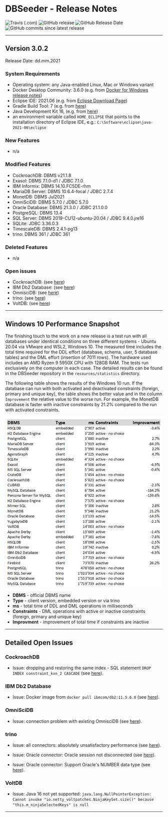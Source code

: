 # DBSeeder - Release Notes

![Travis (.com)](https://img.shields.io/travis/com/KonnexionsGmbH/db_seeder.svg?branch=master)
![GitHub release](https://img.shields.io/github/release/KonnexionsGmbH/db_seeder.svg)
![GitHub Release Date](https://img.shields.io/github/release-date/KonnexionsGmbH/db_seeder.svg)
![GitHub commits since latest release](https://img.shields.io/github/commits-since/KonnexionsGmbH/db_seeder/3.0.2.svg)

----

## Version 3.0.2

Release Date: dd.mm.2021

### System Requirements

- Operating system: any Java-enabled Linux, Mac or Windows variant
- Docker Desktop Community: 3.6.0 (e.g. from [Docker for Windows release notes](https://docs.docker.com/docker-for-windows/release-notes))
- Eclipse IDE: 2021.06 (e.g. from [Eclipse Download Page](https://www.eclipse.org/downloads))
- Gradle Build Tool: 7 (e.g. from [here](https://gradle.org/releases))
- Java Development Kit 16, (e.g. from [here](https://jdk.java.net/java-se-ri/16))
- an environment variable called `HOME_ECLIPSE` that points to the installation directory of Eclipse IDE, e.g.: `C:\Software\eclipse\java-2021-06\eclipse`

### New Features

- n/a

### Modified Features

- CockroachDB: DBMS v21.1.8
- Exasol: DBMS 7.1.0-d1 / JDBC 7.1.0
- IBM Informix: DBMS 14.10.FC5DE-rhm
- MariaDB Server: DBMS 10.6.4-focal / JDBC 2.7.4
- MonetDB: DBMS Jul2021
- OmniSciDB: DBMS 5.7.0 / JDBC 5.7.0
- Oracle Database: DBMS 21.3.0 / JDBC 21.1.0.0
- PostgreSQL: DBMS 13.4
- SQL Server: DBMS 2019-CU12-ubuntu-20.04 / JDBC 9.4.0.jre16
- SQLite: JDBC 3.36.0.3
- TimescaleDB: DBMS 2.4.1-pg13
- trino: DBMS 361 / JDBC 361

### Deleted Features

- n/a

### Open issues

- CockroachDB: (see [here](#issues_cockroach))
- IBM Db2 Database: (see [here](#issues_ibmdb2))
- OmnisciDB: (see [here](#issues_omnisci))
- trino: (see [here](#issues_trino))
- VoltDB: (see [here](#issues_voltdb))

----

## Windows 10 Performance Snapshot

The finishing touch to the work on a new release is a test run with all databases under identical conditions on three different systems - Ubuntu 20.04 via VMware and WSL2, Windows 10. 
The measured time includes the total time required for the DDL effort (database, schema, user, 5 database tables) and the DML effort (insertion of 7011 rows). 
The hardware used includes an AMD Ryzen 9 5950X CPU with 128GB RAM. 
The tests run exclusively on the computer in each case. 
The detailed results can be found in the DBSeeder repository in the `resources/statistics` directory.

The following table shows the results of the Windows 10 run. 
If the database can run with both activated and deactivated constraints (foreign, primary and unique key), the table shows the better value and in the column `Improvement` the relative value to the worse run. 
For example, the MonetDB database is faster with inactive constraints by 21.2% compared to the run with activated constraints.

![](.README_images/Perf_Snap_3.0.1_win10.png)

- **DBMS** - official DBMS name
- **Type** - client version, embedded version or via trino
- **ms** - total time of DDL and DML operations in milliseconds
- **Constraints** - DML operations with active or inactive constraints (foreign, primary and unique key)
- **Improvment** - improvement of total time if constraints are inactive 

----

## Detailed Open Issues

### <a name="issues_cockroach"></a> CockroachDB

- Issue: dropping and restoring the same index - SQL statement `DROP INDEX constraint_kxn_2 CASCADE` (see [here](https://github.com/cockroachdb/cockroach/issues/42844)).

### <a name="issues_ibmdb2"></a> IBM Db2 Database

- Issue: Docker image from `docker pull ibmcom/db2:11.5.6.0` (see [here](https://www.tek-tips.com/viewthread.cfm?qid=1811168)).

### <a name="issues_omnisci"></a> OmniSciDB

- Issue: connection problem with existing OmnisciDB (see [here](https://github.com/omnisci/omniscidb/issues/668)).

### <a name="issues_trino"></a> trino

- Issue: all connectors: absolutely unsatisfactory performance (see [here](https://github.com/trinodb/trino/issues/5681)).
    
- Issue: Oracle connector: Oracle session not disconnected (see [here](https://github.com/trinodb/trino/issues/5648)).
    
- Issue: Oracle connector: Support Oracle's NUMBER data type (see [here](https://github.com/trinodb/trino/issues/2274)).

### <a name="issues_voltdb"></a> VoltDB

- Issue: Java 16 not yet supported: `java.lang.NullPointerException: Cannot invoke "io.netty_voltpatches.NinjaKeySet.size()" because "this.m_ninjaSelectedKeys" is null`

----------

